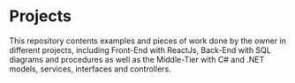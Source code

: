 # Projects

This repository contents examples and pieces of work done by the owner in different projects, including Front-End with ReactJs, Back-End with SQL diagrams and procedures as well as the Middle-Tier with C# and .NET models, services, interfaces and controllers.
